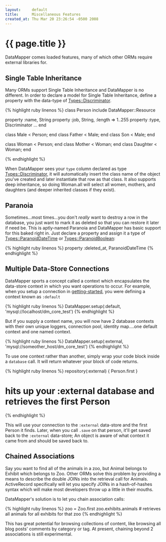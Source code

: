 ```yaml
---
layout:     default
title:      Miscellaneous Features
created_at: Thu Mar 20 23:26:54 -0500 2008
---
```


{{ page.title }}
================

DataMapper comes loaded features, many of which other ORMs require external
libraries for.

Single Table Inheritance
------------------------

Many ORMs support Single Table Inheritance and DataMapper is no different. In
order to declare a model for Single Table Inheritance, define a property with
the data-type of [Types::Discriminator][Types_Discriminator].

{% highlight ruby linenos %}
class Person
  include DataMapper::Resource

  property :name, String
  property :job,  String,        :length => 1..255
  property :type, Discriminator
  ...
end

class Male < Person; end
class Father < Male; end
class Son < Male;    end

class Woman < Person;   end
class Mother < Woman;   end
class Daughter < Woman; end

{% endhighlight %}

When DataMapper sees your `type` column declared as type
[Types::Discriminator][Types_Discriminator], it will automatically insert the class name of
the object you've created and later instantiate that row as that class. It also
supports deep inheritance, so doing Woman.all will select all women, mothers,
and daughters (and deeper inherited classes if they exist).

Paranoia
--------

Sometimes...most times...you don't _really_ want to destroy a row in the
database, you just want to mark it as deleted so that you can restore it later
if need be. This is aptly-named Paranoia and DataMapper has basic support for
this baked right in. Just declare a property and assign it a type of
[Types::ParanoidDateTime][Types_ParanoidDateTime] or [Types::ParanoidBoolean][Types_ParanoidBoolean]:

{% highlight ruby linenos %}
property :deleted_at, ParanoidDateTime
{% endhighlight %}

Multiple Data-Store Connections
-------------------------------

DataMapper sports a concept called a context which encapsulates the data-store
context in which you want operations to occur. For example, when you setup a
connection in [getting-started](/getting-started), you were defining a
context known as `:default`

{% highlight ruby linenos %}
  DataMapper.setup(:default, 'mysql://localhost/dm_core_test')
{% endhighlight %}

But if you supply a context name, you will now have 2 database contexts with
their own unique loggers, connection pool, identity map....one default context
and one named context.

{% highlight ruby linenos %}
DataMapper.setup(:external, 'mysql://someother_host/dm_core_test')
{% endhighlight %}

To use one context rather than another, simply wrap your code block inside a
`database` call. It will return whatever your block of code returns.

{% highlight ruby linenos %}
repository(:external) { Person.first }
# hits up your :external database and retrieves the first Person
{% endhighlight %}

This will use your connection to the `:external` data-store and the first Person
it finds. Later, when you call `.save` on that person, it'll get saved back to
the `:external` data-store; An object is aware of what context it came from and
should be saved back to.

Chained Associations
--------------------

Say you want to find all of the animals in a zoo, but Animal belongs to Exhibit
which belongs to Zoo. Other ORMs solve this problem by providing a means to
describe the double JOINs into the retrieval call for Animals. ActiveRecord
specifically will let you specify JOINs in a hash-of-hashes syntax which will
make most developers throw up a little in their mouths.

DataMapper's solution is to let you chain association calls:

{% highlight ruby linenos %}
zoo = Zoo.first
zoo.exhibits.animals  # retrieves all animals for all exhibits for that zoo
{% endhighlight %}

This has great potential for browsing collections of content, like browsing all
blog posts' comments by category or tag. At present, chaining beyond 2
associations is still experimental.

[Types_Discriminator]:http://www.yardoc.org/docs/datamapper-dm-core/DataMapper/Types/Discriminator
[Types_ParanoidDateTime]:http://www.yardoc.org/docs/datamapper-dm-core/DataMapper/Types/ParanoidDateTime
[Types_ParanoidBoolean]:http://www.yardoc.org/docs/datamapper-dm-core/DataMapper/Types/ParanoidBoolean
